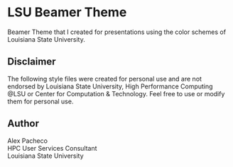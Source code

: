 # LSU Beamer Theme

Beamer Theme that I created for presentations using the color schemes of Louisiana State University.

## Disclaimer

The following style files were created for personal use and are not endorsed by Louisiana State University, High Performance Computing @LSU or Center for Computation & Technology. Feel free to use or modify them for personal use.

## Author

Alex Pacheco  
HPC User Services Consultant  
Louisiana State University  

